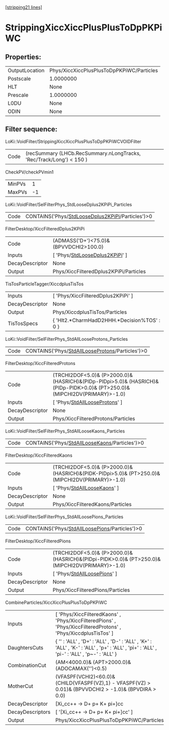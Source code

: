 [[stripping21 lines]](./stripping21-index)

# StrippingXiccXiccPlusPlusToDpPKPiWC

## Properties:

|                |                                           |
|----------------|-------------------------------------------|
| OutputLocation | Phys/XiccXiccPlusPlusToDpPKPiWC/Particles |
| Postscale      | 1.0000000                                 |
| HLT            | None                                      |
| Prescale       | 1.0000000                                 |
| L0DU           | None                                      |
| ODIN           | None                                      |

## Filter sequence:

LoKi::VoidFilter/StrippingXiccXiccPlusPlusToDpPKPiWCVOIDFilter

|      |                                                                      |
|------|----------------------------------------------------------------------|
| Code | (recSummary (LHCb.RecSummary.nLongTracks, 'Rec/Track/Long') \< 150 ) |

CheckPV/checkPVmin1

|        |     |
|--------|-----|
| MinPVs | 1   |
| MaxPVs | -1  |

LoKi::VoidFilter/SelFilterPhys_StdLooseDplus2KPiPi_Particles

|      |                                                                                                        |
|------|--------------------------------------------------------------------------------------------------------|
| Code | CONTAINS('Phys/[StdLooseDplus2KPiPi](./stripping21-commonparticles-stdloosedplus2kpipi)/Particles')\>0 |

FilterDesktop/XiccFilteredDplus2KPiPi

|                 |                                                                                       |
|-----------------|---------------------------------------------------------------------------------------|
| Code            | (ADMASS('D+')\<75.0)& (BPVVDCHI2\>100.0)                                              |
| Inputs          | [ 'Phys/[StdLooseDplus2KPiPi](./stripping21-commonparticles-stdloosedplus2kpipi)' ] |
| DecayDescriptor | None                                                                                  |
| Output          | Phys/XiccFilteredDplus2KPiPi/Particles                                                |

TisTosParticleTagger/XiccdplusTisTos

|                 |                                               |
|-----------------|-----------------------------------------------|
| Inputs          | [ 'Phys/XiccFilteredDplus2KPiPi' ]          |
| DecayDescriptor | None                                          |
| Output          | Phys/XiccdplusTisTos/Particles                |
| TisTosSpecs     | { 'Hlt2.\*CharmHadD2HHH.\*Decision%TOS' : 0 } |

LoKi::VoidFilter/SelFilterPhys_StdAllLooseProtons_Particles

|      |                                                                                                      |
|------|------------------------------------------------------------------------------------------------------|
| Code | CONTAINS('Phys/[StdAllLooseProtons](./stripping21-commonparticles-stdalllooseprotons)/Particles')\>0 |

FilterDesktop/XiccFilteredProtons

|                 |                                                                                                                                 |
|-----------------|---------------------------------------------------------------------------------------------------------------------------------|
| Code            | (TRCHI2DOF\<5.0)& (P\>2000.0)& (HASRICH)&(PIDp-PIDpi\>5.0)& (HASRICH)&(PIDp-PIDK\>0.0)& (PT\>250.0)& (MIPCHI2DV(PRIMARY)\>-1.0) |
| Inputs          | [ 'Phys/[StdAllLooseProtons](./stripping21-commonparticles-stdalllooseprotons)' ]                                             |
| DecayDescriptor | None                                                                                                                            |
| Output          | Phys/XiccFilteredProtons/Particles                                                                                              |

LoKi::VoidFilter/SelFilterPhys_StdAllLooseKaons_Particles

|      |                                                                                                  |
|------|--------------------------------------------------------------------------------------------------|
| Code | CONTAINS('Phys/[StdAllLooseKaons](./stripping21-commonparticles-stdallloosekaons)/Particles')\>0 |

FilterDesktop/XiccFilteredKaons

|                 |                                                                                                     |
|-----------------|-----------------------------------------------------------------------------------------------------|
| Code            | (TRCHI2DOF\<5.0)& (P\>2000.0)& (HASRICH)&(PIDK-PIDpi\>5.0)& (PT\>250.0)& (MIPCHI2DV(PRIMARY)\>-1.0) |
| Inputs          | [ 'Phys/[StdAllLooseKaons](./stripping21-commonparticles-stdallloosekaons)' ]                     |
| DecayDescriptor | None                                                                                                |
| Output          | Phys/XiccFilteredKaons/Particles                                                                    |

LoKi::VoidFilter/SelFilterPhys_StdAllLoosePions_Particles

|      |                                                                                                  |
|------|--------------------------------------------------------------------------------------------------|
| Code | CONTAINS('Phys/[StdAllLoosePions](./stripping21-commonparticles-stdallloosepions)/Particles')\>0 |

FilterDesktop/XiccFilteredPions

|                 |                                                                                                     |
|-----------------|-----------------------------------------------------------------------------------------------------|
| Code            | (TRCHI2DOF\<5.0)& (P\>2000.0)& (HASRICH)&(PIDpi-PIDK\>0.0)& (PT\>250.0)& (MIPCHI2DV(PRIMARY)\>-1.0) |
| Inputs          | [ 'Phys/[StdAllLoosePions](./stripping21-commonparticles-stdallloosepions)' ]                     |
| DecayDescriptor | None                                                                                                |
| Output          | Phys/XiccFilteredPions/Particles                                                                    |

CombineParticles/XiccXiccPlusPlusToDpPKPiWC

|                  |                                                                                                                                           |
|------------------|-------------------------------------------------------------------------------------------------------------------------------------------|
| Inputs           | [ 'Phys/XiccFilteredKaons' , 'Phys/XiccFilteredPions' , 'Phys/XiccFilteredProtons' , 'Phys/XiccdplusTisTos' ]                           |
| DaughtersCuts    | { '' : 'ALL' , 'D+' : 'ALL' , 'D-' : 'ALL' , 'K+' : 'ALL' , 'K-' : 'ALL' , 'p+' : 'ALL' , 'pi+' : 'ALL' , 'pi-' : 'ALL' , 'p~-' : 'ALL' } |
| CombinationCut   | (AM\<4000.0)& (APT\>2000.0)& (ADOCAMAX('')\<0.5)                                                                                          |
| MotherCut        | (VFASPF(VCHI2)\<60.0)&(CHILD(VFASPF(VZ),1) - VFASPF(VZ) \> 0.01)& (BPVVDCHI2 \> -1.0)& (BPVDIRA \> 0.0)                                   |
| DecayDescriptor  | [Xi_cc++ -\> D+ p+ K+ pi+]cc                                                                                                            |
| DecayDescriptors | [ '[Xi_cc++ -\> D+ p+ K+ pi+]cc' ]                                                                                                    |
| Output           | Phys/XiccXiccPlusPlusToDpPKPiWC/Particles                                                                                                 |
